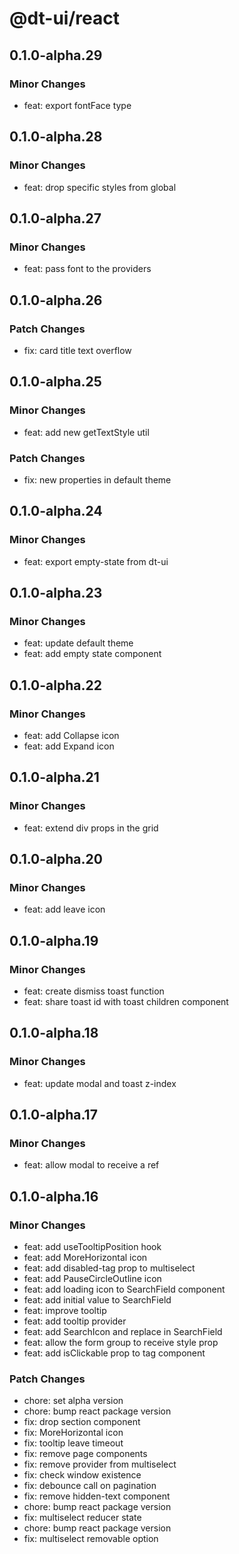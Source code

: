 # @dt-ui/react

## 0.1.0-alpha.29

### Minor Changes

- feat: export fontFace type

## 0.1.0-alpha.28

### Minor Changes

- feat: drop specific styles from global

## 0.1.0-alpha.27

### Minor Changes

- feat: pass font to the providers

## 0.1.0-alpha.26

### Patch Changes

- fix: card title text overflow

## 0.1.0-alpha.25

### Minor Changes

- feat: add new getTextStyle util

### Patch Changes

- fix: new properties in default theme

## 0.1.0-alpha.24

### Minor Changes

- feat: export empty-state from dt-ui

## 0.1.0-alpha.23

### Minor Changes

- feat: update default theme
- feat: add empty state component

## 0.1.0-alpha.22

### Minor Changes

- feat: add Collapse icon
- feat: add Expand icon

## 0.1.0-alpha.21

### Minor Changes

- feat: extend div props in the grid

## 0.1.0-alpha.20

### Minor Changes

- feat: add leave icon

## 0.1.0-alpha.19

### Minor Changes

- feat: create dismiss toast function
- feat: share toast id with toast children component

## 0.1.0-alpha.18

### Minor Changes

- feat: update modal and toast z-index

## 0.1.0-alpha.17

### Minor Changes

- feat: allow modal to receive a ref

## 0.1.0-alpha.16

### Minor Changes

- feat: add useTooltipPosition hook
- feat: add MoreHorizontal icon
- feat: add disabled-tag prop to multiselect
- feat: add PauseCircleOutline icon
- feat: add loading icon to SearchField component
- feat: add initial value to SearchField
- feat: improve tooltip
- feat: add tooltip provider
- feat: add SearchIcon and replace in SearchField
- feat: allow the form group to receive style prop
- feat: add isClickable prop to tag component

### Patch Changes

- chore: set alpha version
- chore: bump react package version
- fix: drop section component
- fix: MoreHorizontal icon
- fix: tooltip leave timeout
- fix: remove page components
- fix: remove provider from multiselect
- fix: check window existence
- fix: debounce call on pagination
- fix: remove hidden-text component
- chore: bump react package version
- fix: multiselect reducer state
- chore: bump react package version
- fix: multiselect removable option
